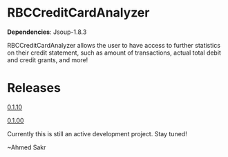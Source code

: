 RBCCreditCardAnalyzer
=====
**Dependencies**: Jsoup-1.8.3

RBCCreditCardAnalyzer allows the user to have access to further statistics on their credit statement, such as amount of transactions, actual total debit and credit grants, and more!

Releases
=====

[0.1.10](https://github.com/ahmedsakr/RBCCreditCardAnalyzer/releases/tag/0.1.10)

[0.1.00](https://github.com/ahmedsakr/RBCCreditCardAnalyzer/releases/tag/0.1.00)

Currently this is still an active development project. Stay tuned!

~Ahmed Sakr